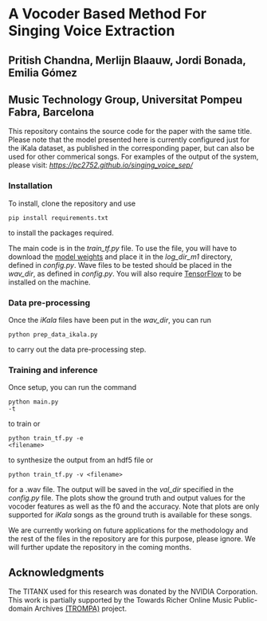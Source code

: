 
<h1>A Vocoder Based Method For Singing Voice Extraction</h1>

<h2>Pritish Chandna, Merlijn Blaauw, Jordi Bonada, Emilia Gómez</h2>

<h2>Music Technology Group, Universitat Pompeu Fabra, Barcelona</h2>

This repository contains the source code for the paper with the same title.
Please note that the model presented here is currently configured just for the iKala dataset, as published in the corresponding paper, but can also be used for other commerical songs. For examples of the output of the system, please visit: <i>https://pc2752.github.io/singing_voice_sep/</i>

<h3>Installation</h3>
To install, clone the repository and use <pre><code>pip install requirements.txt </code></pre> to install the packages required.

 The main code is in the *train_tf.py* file.  To use the file, you will have to download the <a href="https://drive.google.com/file/d/11ReUgbp1veEDWEBbt30YjvFe2mT34C0G/view?usp=sharing" rel="nofollow"> model weights</a> and place it in the *log_dir_m1* directory, defined in *config.py*. Wave files to be tested should be placed in the *wav_dir*, as defined in *config.py*. You will also require <a href="http://www.tensorflow.org" rel="nofollow">TensorFlow</a> to be installed on the machine. 

<h3>Data pre-processing</h3>

Once the *iKala* files have been put in the *wav_dir*, you can run <pre><code>python prep_data_ikala.py</code></pre> to carry out the data pre-processing step.

<h3>Training and inference</h3>


Once setup, you can run the command <pre><code>python main.py -t</code></pre> to train or <pre><code>python train_tf.py -e &lt;filename&gt;</code></pre> to synthesize the output from an hdf5 file or <pre><code>python train_tf.py -v &lt;filename&gt;</code></pre> for a .wav file. The output will be saved in the *val_dir* specified in the *config.py* file. The plots show the ground truth and output values for the vocoder features as well as the f0 and the accuracy. Note that plots are only supported for *iKala* songs as the ground truth is available for these songs.  
 

 
We are currently working on future applications for the methodology and the rest of the files in the repository are for this purpose, please ignore. We will further update the repository in the coming months. 


<h2>Acknowledgments</h2>
The TITANX used for this research was donated by the NVIDIA Corporation. This work is partially supported by the Towards Richer Online Music Public-domain Archives <a href="https://trompamusic.eu/" rel="nofollow">(TROMPA)</a> project.

